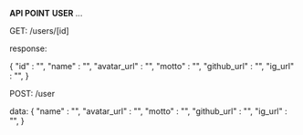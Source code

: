 **API POINT**
**USER**
...

GET: /users/[id]

response:

{
  "id"          : "",
  "name"        : "",
  "avatar_url"  : "",
  "motto"       : "",
  "github_url"  : "",
  "ig_url"      : "",
}


POST: /user

data:
{
  "name"        : "",
  "avatar_url"  : "",
  "motto"       : "",
  "github_url"  : "",
  "ig_url"      : "",
 }
